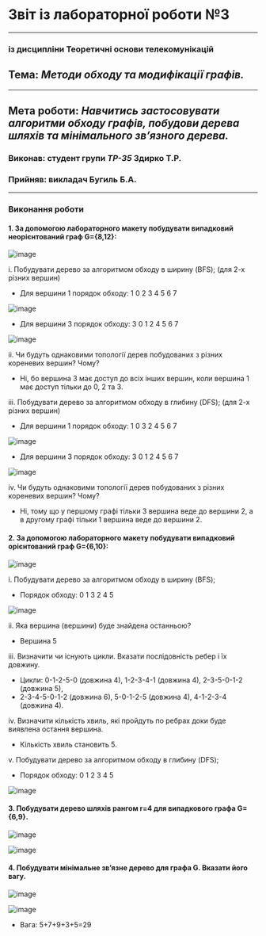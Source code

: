 # Звіт із лабораторної роботи №3
---
### із дисципліни Теоретичні основи телекомунікацій
## Тема: *Методи обходу та модифікації графів.*
---
## Мета роботи: *Навчитись застосовувати алгоритми обходу графів, побудови дерева шляхів та мінімального зв’язного дерева.*

### Виконав: студент групи *ТР-35* Здирко Т.Р.
### Прийняв: викладач Бугиль Б.А.
---

### Виконання роботи
#### 1.	За допомогою лабораторного макету побудувати випадковий неорієнтований граф G={8,12}:

![image](https://user-images.githubusercontent.com/69114727/117044630-55301680-ad17-11eb-919b-0f4c58fbd1d9.png)

i.	Побудувати дерево за алгоритмом обходу в ширину (BFS); (для 2-х різних вершин)
* Для вершини 1 порядок обходу: 1 0 2 3 4 5 6 7

![image](https://user-images.githubusercontent.com/69114727/117045071-c53e9c80-ad17-11eb-92e9-86126e3fe5d4.png)

* Для вершини 3 порядок обходу: 3 0 1 2 4 5 6 7

![image](https://user-images.githubusercontent.com/69114727/117045431-2e261480-ad18-11eb-9e13-3a09d6544258.png)

ii.	Чи будуть однаковими топології дерев побудованих з різних кореневих вершин? Чому?
* Ні, бо вершина 3 має доступ до всіх інших вершин, коли вершина 1 має доступ тільки до 0, 2 та 3.

iii.	Побудувати дерево за алгоритмом обходу в глибину (DFS); (для 2-х різних вершин)
* Для вершини 1 порядок обходу: 1 0 3 2 4 5 6 7

![image](https://user-images.githubusercontent.com/69114727/117045895-b86e7880-ad18-11eb-8d67-152a4ac7834f.png)

* Для вершини 3 порядок обходу:  3 0 1 2 4 5 6 7

![image](https://user-images.githubusercontent.com/69114727/117046002-d50ab080-ad18-11eb-9506-0ac7b1b5cac7.png)

iv.	Чи будуть однаковими топології дерев побудованих з різних кореневих вершин? Чому?
* Ні, тому що у першому графі тільки 3 вершина веде до вершини 2, а в другому графі тільки 1 вершина веде до вершини 2.

#### 2.	За допомогою лабораторного макету побудувати випадковий орієнтований граф G={6,10}:

![image](https://user-images.githubusercontent.com/69114727/117190012-8b3ccb80-ade7-11eb-8975-650d799816c1.png)

i.	Побудувати дерево за алгоритмом обходу в ширину (BFS);
* Порядок обходу: 0 1 3 2 4 5

![image](https://user-images.githubusercontent.com/69114727/117190080-a14a8c00-ade7-11eb-878b-1bce3361cedb.png)

ii.	Яка вершина (вершини) буде знайдена останньою?
* Вершина 5

iii.	Визначити чи існують цикли. Вказати послідовність ребер і їх довжину.
* Цикли: 0-1-2-5-0 (довжина 4), 1-2-3-4-1 (довжина 4), 2-3-5-0-1-2 (довжина 5),   
* 2-3-4-5-0-1-2 (довжина 6), 5-0-1-2-5 (довжина 4), 4-1-2-3-4 (довжина 4).   

iv.	Визначити кількість хвиль, які пройдуть по ребрах доки буде виявлена остання вершина.
* Кількість хвиль становить 5.

v.	Побудувати дерево за алгоритмом обходу в глибину (DFS);
* Порядок обходу: 0 1 2 3 4 5

![image](https://user-images.githubusercontent.com/69114727/117194759-25534280-aded-11eb-8005-06725800485b.png)

#### 3.	Побудувати дерево шляхів рангом r=4 для випадкового графа G={6,9}.

![image](https://user-images.githubusercontent.com/69114727/117195682-3d779180-adee-11eb-98b3-9dee47918c56.png)

![image](https://user-images.githubusercontent.com/69114727/117200295-01dfc600-adf4-11eb-9aa4-2e574f843320.png)

#### 4.	Побудувати мінімальне зв’язне дерево для графа G. Вказати його вагу.

![image](https://user-images.githubusercontent.com/79188624/115473041-a6cea080-a243-11eb-882d-238ee4f1cdc4.png)


![image](https://user-images.githubusercontent.com/69114727/117201003-d01b2f00-adf4-11eb-827e-e347ab99194a.png)

* Вага: 5+7+9+3+5=29
